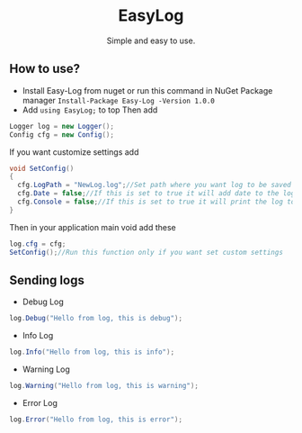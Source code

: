 <h1 align="center">
  EasyLog
</h1>
<p align="center">
  Simple and easy to use.
</p>

## How to use?
- Install Easy-Log from nuget or run this command in NuGet Package manager ``` Install-Package Easy-Log -Version 1.0.0 ```
- Add ``` using EasyLog; ```
to top
Then add
```cs
Logger log = new Logger();
Config cfg = new Config();
```
If you want customize settings add
```cs
void SetConfig()
{
  cfg.LogPath = "NewLog.log";//Set path where you want log to be saved
  cfg.Date = false;//If this is set to true it will add date to the log
  cfg.Console = false;//If this is set to true it will print the log to Console too
}
```
Then in your application main void add these
```cs
log.cfg = cfg;
SetConfig();//Run this function only if you want set custom settings
```

## Sending logs
- Debug Log
```cs
log.Debug("Hello from log, this is debug");
```

- Info Log
```cs
log.Info("Hello from log, this is info");
```

- Warning Log
```cs
log.Warning("Hello from log, this is warning");
```

- Error Log
```cs
log.Error("Hello from log, this is error");
```

